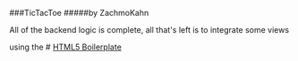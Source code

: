 ###TicTacToe
#####by ZachmoKahn

All of the backend logic is complete, all that's left is to integrate some views


















using the # [HTML5 Boilerplate](http://html5boilerplate.com)
